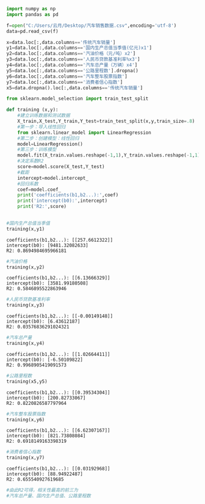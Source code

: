 ```python
import numpy as np
import pandas as pd

f=open("C:/Users/云月/Desktop/汽车销售数据.csv",encoding='utf-8')
data=pd.read_csv(f)

x=data.loc[:,data.columns=='传统汽车销量']
y1=data.loc[:,data.columns=='国内生产总值当季值(亿元)x1']
y2=data.loc[:,data.columns=='汽油价格（元/吨）x2']
y3=data.loc[:,data.columns=='人民币贷款基准利率%x3']
y4=data.loc[:,data.columns=='汽车总产量（万辆）x4']
y5=data.loc[:,data.columns=='公路里程数'].dropna()
y6=data.loc[:,data.columns=='汽车整车股票指数']
y7=data.loc[:,data.columns=='消费者信心指数']
x5=data.dropna().loc[:,data.columns=='传统汽车销量']
```


```python
from sklearn.model_selection import train_test_split

def training (x,y):
    #建立训练数据和测试数据
    X_train,X_test,Y_train,Y_test=train_test_split(x,y,train_size=.8)
    #第一步：导入线性回归
    from sklearn.linear_model import LinearRegression
    #第二步：创建模型：线性回归
    model=LinearRegression()
    #第三步：训练模型
    model.fit(X_train.values.reshape(-1,1),Y_train.values.reshape(-1,1))
    #决定系数R2
    score=model.score(X_test,Y_test)
    #截距
    intercept=model.intercept_
    #回归系数
    coef=model.coef_
    print('coefficients(b1,b2...):',coef)
    print('intercept(b0):',intercept)
    print('R2:',score)
      
```


```python
#国内生产总值当季值
training(x,y1)
```

    coefficients(b1,b2...): [[257.6612322]]
    intercept(b0): [9481.32082633]
    R2: 0.8694984695966181
    


```python
#汽油价格
training(x,y2)
```

    coefficients(b1,b2...): [[6.13666329]]
    intercept(b0): [3581.99180508]
    R2: 0.5846895522863946
    


```python
#人民币贷款基准利率
training(x,y3)
```

    coefficients(b1,b2...): [[-0.00149148]]
    intercept(b0): [6.43612187]
    R2: 0.03576836291024321
    


```python
#汽车总产量
training(x,y4)
```

    coefficients(b1,b2...): [[1.02664411]]
    intercept(b0): [-6.50109822]
    R2: 0.9968905419091573
    


```python
#公路里程数
training(x5,y5)
```

    coefficients(b1,b2...): [[0.39534304]]
    intercept(b0): [200.82733067]
    R2: 0.8220826587797964
    


```python
#汽车整车股票指数
training(x,y6)
```

    coefficients(b1,b2...): [[6.62307167]]
    intercept(b0): [821.73808084]
    R2: 0.6918149163398319
    


```python
#消费者信心指数
training(x,y7)
```

    coefficients(b1,b2...): [[0.03192968]]
    intercept(b0): [88.94922487]
    R2: 0.655540927619685
    


```python
#由此R2可得，相关性最高的前三为
#汽车总产量、国内生产总值、公路里程数
```
